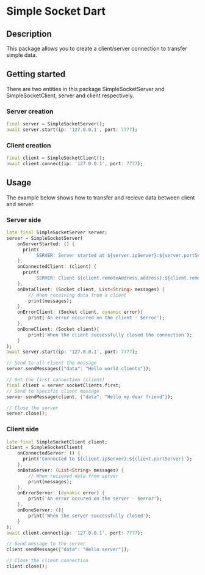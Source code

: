 # Simple Socket Dart

## Description


This package allows you to create a client/server connection to transfer simple data.

## Getting started

There are two entities in this package SimpleSocketServer and SimpleSocketClient, server and client respectively.

### Server creation
```dart
final server = SimpleSocketServer();
await server.start(ip: '127.0.0.1', port: 7777);
```

### Client creation
```dart
final client = SimpleSocketClient();
await client.connect(ip: '127.0.0.1', port: 7777);
```

## Usage

The example below shows how to transfer and recieve data between client and server.

### Server side
```dart
late final SimpleSocketServer server;
server = SimpleSocketServer(
    onServerStarted: () {
      print(
          'SERVER: Server started at ${server.ipServer}:${server.portServer}');
    },
    onConnectedClient: (client) {
      print(
          'SERVER: Client ${client.remoteAddress.address}:${client.remotePort} connected');
    },
    onDataClient: (Socket client, List<String> messages) {
        // When receiving data from a client
        print(messages);
    },
    onErrorClient: (Socket client, dynamic error){
        print('An error occurred on the client - $error');
    },
    onDoneClient: (Socket client){
        print('When the client successfully closed the connection');
    }
);
await server.start(ip: '127.0.0.1', port: 7777);

// Send to all client the message
server.sendMessages({"data": "Hello world clients"});

// Get the first connection (client)
final client = server.socketClients.first;
// Send to specific client message
server.sendMessage(client, {"data": "Hello my dear friend"});

// Close the server
server.close();
```

### Client side
```dart
late final SimpleSocketClient client;
client = SimpleSocketClient(
    onConnectedServer: () {
      print('Connected to ${client.ipServer}:${client.portServer}');
    },
    onDataServer: (List<String> messages) {
        // When recieved data from server
        print(messages);
    },
    onErrorServer: (dynamic error) {
        print('An error occured on the server - $error');
    },
    onDoneServer: (){
        print('When the server successfully closed');
    }
);
await client.connect(ip: '127.0.0.1', port: 7777);

// Send message to the server
client.sendMessage({"data": "Hello server"});

// Close the client connection
client.close();
```
